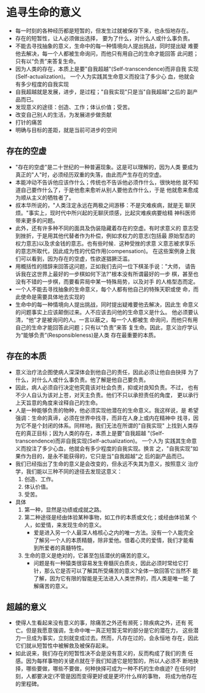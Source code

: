 # 追寻生命的意义

-   每一时刻的各种经历都是短暂的，但发生过就被保存下来，也永恒地存在。
-   存在的短暂性，让人必须做出选择， 要为了什么，对什么人或什么事负责。
-   不能去寻找抽象的意义，生命中的每一种情境向人提出挑战，同时提出疑
    难要他去解决，每一个人都被生命询问，而他只有用自己的生命才能回答
    此问题；只有以“负责”来答复生命。
-   因为人类的存在，本质上是要"自我超越"(Self-transcendence)而非自我
    实现(Self-actualization)。 一个人为实践其生命意义而投注了多少心
    血，他就会有多少程度的自我实现
-   自我超越就是发展，进步，是过程；"自我实现"只是当"自我超越"之后的
    副产品而已。
-   发现意义的途径：创造、工作；体认价值；受苦。
-   改变自己别人的生活，为发展进步做贡献
-   打针的痛苦
-   明确与目标的差距，就是当前可进步的空间




## 存在的空虚

-   "存在的空虚"是二十世纪的一种普遍现象。这是可以理解的，因为人类
    要成为真正的"人"时，必须经历双重的失落，由此而产生存在的空虚。
-   本能冲动不告诉他应该作什么；传统也不告诉他必须作什么，很快地他
    就不知道自己要作什么了，于是他愈来愈听从别人要他去作什么，于是
    他就愈来愈成为顺从主义的牺牲者了。
-   叔本华所说的，"人类注定永远在两极之间游移：不是灾难疾病，就是无
    聊厌烦。"事实上，现时代中所兴起的无聊厌烦感，比起灾难疾病要给精
    神科医师带来更多的问题。
-   此外，还有许多种不同的面具及伪装隐藏着存在的空虚。有时求意义的
    意志受到挫折，于是用其他代替者作为朴偿，例如求权力的意志(包括最
    原始型态的权力意志)以及求金钱的意志。也有些时候．这种受挫的求意
    义意志被求享乐的意志所取代，因此成为性的代偿作用(compensation)。
    在这些案例身上我们可以看到，因为存在的空虚，性欲遂猖獗泛滥。
-   用概括性的措辞来回答这问题，正如我们去问一位下棋圣手说："大师，
    请告诉我在这世界上最好的一步棋如何下法?"根本没有所谓最好的一步
    棋，甚至也没有不错的一步棋，而要看弈局中某一特殊局势，以及对手
    的人格型态而定。
-   一个人不能去寻找抽象的生命意义，每个人都有他自己的特殊天职或使
    命，而此使命是需要具体地去实现的
-   生命中的每一种情境向人提出挑战，同时提出疑难要他去解决，因此生
    命意义的问题事实上应该颠倒过来。人不应该去问他的生命意义是什么。
    他必须要认清，“他”才是被询问的人。一言以蔽之，每一个人都被生
    命询问，而他只有用自己的生命才能回答此问题；只有以“负责”来答
    复生命。因此，意义治疗学认为“能够负责”(Responsibleness)是人类
    存在最重要的本质。




## 存在的本质

-   意义治疗法企图使病人深深体会到他自己的责任，因此必须让他自由抉择
    为了什么，对什么人或什么事负责。他了解是他自己要负责。
-   因此，病人必须自行决定他究竟该对社会负责，抑或对良知负责。不过，
    也有不少人自认为该对上苍，对天主负责。他们不只以承担责任的角度，
    更以承行上天旨意的角度来诠释自己的生命。
-   人是一种能够负责的物种，他必须实现他潜在的生命意义。我这样说，是
    希望强调：生命的真谛，必须在世界中找寻，而非在人身上或内在精神中
    找寻，因为它不是个封闭的体系。同样地，我们无法在所谓的"自我实现"
    上找到人类存在的真正目标；因为人类的存在，本质上是要"自我超越
    "(Self-transcendence)而非自我实现(Self-actualization)。 一个人为
    实践其生命意义而投注了多少心血，他就会有多少程度的自我实现。换言
    之，"自我实现"如果作为目的，是永不能获得的，它只是当"自我超越"之
    后的副产品而已。
-   我们已经指出了生命的意义是会改变的，但永远不失其为意义，按照意义
    治疗学，我们能以三种不同的途径去发现这意义：
    1.  创造、工作。
    2.  体认价值。
    3.  受苦。
-   具体
    1.  第一种，显然是功绩或成就之路。
    2.  第二种途径是经由体验某种事物，如工作的本质或文化；或经由体验某
        个人，如爱情，来发现生命的意义。
        -   爱是进入另一个人最深人格核心之内的唯一方法。没有一个人能完全
            了解另一个人的本质精髓，除非爱他。借着心灵的爱情，我们才能看
            到所爱者的真髓特性。
    3.  生命的意义是绝对的，它甚至包括潜伏的痛苦的意义。
        -   问题是有一种猿类很容易发生脊髓灰白质炎，因此必须时常给它打
            针，那么它是否可以了解其所受痛苦的意义?全体一致回答它当然不
            能了解，因为它有限的智能是无法进入人类世界的，而人类是唯一能
            了解痛苦的意义。




## 超越的意义

-   使得人生看起来没有意义的事，除痛苦之外还有濒死；除疾病之外，还有
    死亡。但是我愿意强调，生命中唯一真正短暂无常的部分是它的潜在力，
    这些潜力一旦成为事实，立刻就变成过去。然而，凡存在过的，会永恒地
    存在，因此它们就从短暂性中被解救及被保存起来。
-   如此说来，我们存在的短暂性决不会是没有意义的，反而构成了我们的责
    任感。因为每样事物的关键点就在于我们知道它是短暂的，所以人必须不
    断地抉择，哪些要做，哪些不要做，何种抉择可成为一种不朽的生命痕迹?
    在任何时刻，人都要决定(不管是因而变得更好或是更坏)什么样的事物，
    将成为他存在的里程碑。






